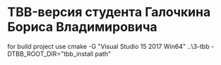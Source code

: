 # TBB-версия студента Галочкина Бориса Владимировича

for build project use
cmake -G "Visual Studio 15 2017 Win64" ..\3-tbb -DTBB_ROOT_DIR="tbb_install path"

